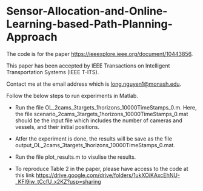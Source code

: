 # Sensor-Allocation-and-Online-Learning-based-Path-Planning-Approach

The code is for the paper https://ieeexplore.ieee.org/document/10443856. 

This paper has been accepted by IEEE Transactions on Intelligent Transportation Systems (IEEE T-ITS). 

Contact me at the email address which is long.nguyen1@monash.edu.

Follow the below steps to run experiments in Matlab.

- Run the file OL_2cams_3targets_1horizons_10000TimeStamps_0.m.
  Here, the file scenario_2cams_3targets_1horizons_10000TimeStamps_0.mat should be the input file which includes the number of cameras and vessels, and their initial positions.

- Atfer the experiment is done, the results will be save as the file output_OL_2cams_3targets_1horizons_10000TimeStamps_0.mat.

- Run the file plot_results.m to visulise the results.
  
- To reproduce Table 2 in the paper, please have access to the code at this link https://drive.google.com/drive/folders/1ukXOiKAxcEhNU-_KFl9iw_tCcfU_x2KZ?usp=sharing
